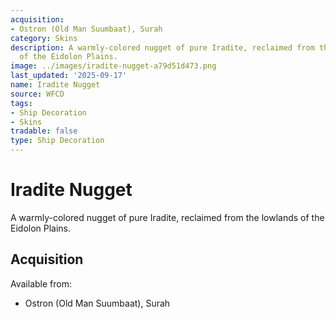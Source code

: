 ```yaml
---
acquisition:
- Ostron (Old Man Suumbaat), Surah
category: Skins
description: A warmly-colored nugget of pure Iradite, reclaimed from the lowlands
  of the Eidolon Plains.
image: ../images/iradite-nugget-a79d51d473.png
last_updated: '2025-09-17'
name: Iradite Nugget
source: WFCD
tags:
- Ship Decoration
- Skins
tradable: false
type: Ship Decoration
---
```


# Iradite Nugget

A warmly-colored nugget of pure Iradite, reclaimed from the lowlands of the Eidolon Plains.

## Acquisition

Available from:
- Ostron (Old Man Suumbaat), Surah


